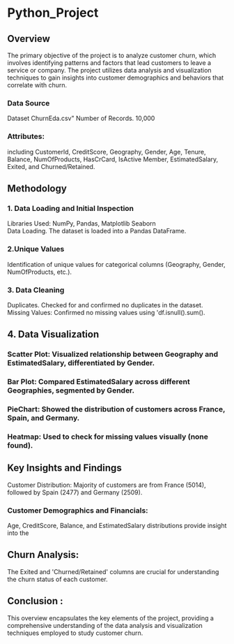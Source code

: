 # Python_Project
## Overview 
The primary objective of the project is to analyze customer churn, which involves identifying patterns and factors that lead customers to leave a service or company. The project utilizes data analysis and visualization techniques to gain insights into customer demographics and behaviors that correlate with churn. 
### Data Source 
Dataset ChurnEda.csv" 
Number of Records. 10,000 
### Attributes: 
including Customerld, CreditScore, Geography, Gender, Age, Tenure, Balance, NumOfProducts, HasCrCard, IsActive Member, EstimatedSalary, Exited, and Churned/Retained. 
 
## Methodology 
 
### 1. Data Loading and Initial Inspection 
Libraries Used: NumPy, Pandas, Matplotlib Seaborn  
Data Loading. The dataset is loaded into a Pandas DataFrame. 
### 2.Unique Values
Identification of unique values for categorical columns (Geography, Gender, NumOfProducts, etc.). 
### 3.	Data Cleaning 
Duplicates. Checked for and confirmed no duplicates in the dataset. 
Missing Values: Confirmed no missing values using 'df.isnull().sum(). 
 
##  4.	Data Visualization 
 
### Scatter Plot: Visualized relationship between Geography and EstimatedSalary, differentiated by Gender. 
### Bar Plot: Compared EstimatedSalary across different Geographies, segmented by Gender. 
### PieChart: Showed the distribution of customers across France, Spain, and Germany. 
### Heatmap: Used to check for missing values visually (none found). 
 
## Key Insights and Findings 
Customer Distribution: Majority of customers are from France (5014), followed by Spain (2477) and Germany (2509). 
 
### Customer Demographics and Financials: 
Age, CreditScore, Balance, and EstimatedSalary distributions provide insight into the 
 
## Churn Analysis:
The Exited and 'Churned/Retained' columns are crucial for understanding the churn status of each customer. 
 
## Conclusion :
 
This overview encapsulates the key elements of the project, providing a comprehensive understanding of the data analysis and visualization techniques employed to study customer churn. 






